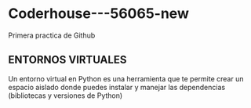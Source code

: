# Coderhouse---56065-new
Primera practica de Github



## ENTORNOS VIRTUALES

Un entorno virtual en Python es una herramienta 
que te permite crear un espacio aislado donde puedes instalar 
y manejar las dependencias (bibliotecas y versiones de Python) 
